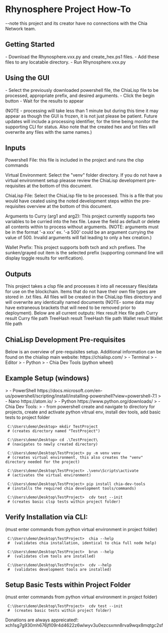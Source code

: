 <h1>Rhynosphere Project How-To</h1>

 --note this project and its creator have no connections with the Chia Network team.


<h2>Getting Started</h2>
 - Download the Rhynosphere.vxx.py and create_hex.ps1 files.
 - Add these files to any locatable directory.
 - Run Rhynosphere.vxx.py

<h2>Using the GUI</h2>
 - Select the previously downloaded powershell file, the ChiaLisp file to be processed, appropriate prefix, and desired arguments.
 - Click the begin button
 - Wait for the results to appear


 (NOTE - processing will take less than 1 minute but during this time it may appear as though the GUI is frozen, it is not just please be patient. Future updates will include a processing identifier, for the time being monitor the supporting CLI for status. Also note that the created hex and txt files will overwrite any files with the same names.)



 <h2>Inputs</h2>

 Powershell File: this file is included in the project and runs the clsp commands

 Virtual Environment: Select the "venv" folder directory. If you do not have a virtual environment setup pleasse review the ChiaLisp development pre-requisites at the bottom of this document.

 ChiaLisp File: Select the ChiaLisp file to be processed. This is a file that you would have ceated using the noted development steps within the pre-requisites overview at the bottom of this document.

 Arguments to Curry (arg1 and arg2): This project currently supports two variables to be curried into the hex file. Leave the field as default or delete all contents within to process without arguments. (NOTE: arguments must be in the format '-a xxx' ex. '-a 500' could be an argument currying the value of 500. Invalid arguments will fail leading to only a hex creation.)

 Wallet Prefix: This project supports both txch and xch prefixes. The sunken/grayed out item is the selected prefix (supporting command line will display toggle results for verification).

 <h2>Outputs</h2>

 This project takes a clsp file and processes it into all necessary files/data for use on the blockchain. Items that do not have their own file types are stored in .txt files. All files will be created in the ChiaLisp files directory and will overwrite any identically named documents (NOTE- some data may have extraneous brackets that will need to be removed prior to deployment). Below are all current outputs:
 Hex result
 Hex file path
 Curry result
 Curry file path
 TreeHash result
 TreeHash file path
 Wallet result
 Wallet file path


 <h2>ChiaLisp Development Pre-requisites</h2>
 Below is an overview of pre-requisites setup. Additional information can be found on the chialisp main website: https://chialisp.com/
> -	Terminal
> -	Editor
> -	Python
> -	Chia Dev Tools (python wheel)


 <h2>Example Setup (windows)</h2>
> -	PowerShell https://docs.microsoft.com/en-us/powershell/scripting/install/installing-powershell?view=powershell-7.1
> -	Nano https://atom.io/
> -	Python https://www.python.org/downloads/
> -	Chia Dev Tools:
>   - from powershell create and navigate to directory for projects, create and activate python vitrual env, install dev tools, add basic tests to project folder

     C:\Users\demo\Desktop>	mkdir TestProject
     # (creates directory named "TestProject")
     
     C:\Users\demo\Desktop>	cd .\TestProject\
     # (navigates to newly created directory) 
     
     C:\Users\demo\Desktop\TestProject>	py -m venv venv
     # (creates virtual environment, this also creates the "venv" directory needed for the project)
     
     C:\Users\demo\Desktop\TestProject>	.\venv\Scripts\activate
     # (activates the virtual environment)
     
     C:\Users\demo\Desktop\TestProject>	pip install chia-dev-tools
     # (installs the required chia development tools/commands)
     
     C:\Users\demo\Desktop\TestProject>  cdv test --init
     # (creates basic clsp tests within project folder)

 <h2>Verify Installation via CLI:</h2>(must enter commands from python virtual environment in project folder)
     
     C:\Users\demo\Desktop\TestProject>  chia --help
     #  (validates chia installation, identical to chia full node help)
     
     C:\Users\demo\Desktop\TestProject>  brun --help
     #  (validates clvm tools are installed)
     
     C:\Users\demo\Desktop\TestProject>  cdv --help
     #  (validates development tools are installed)

 <h2>Setup Basic Tests within Project Folder</h2>(must enter commands from python virtual environment in project folder)

     C:\Users\demo\Desktop\TestProject>  cdv test --init
     #  (creates basic tests within project folder)


Donations are always appreicated!:
xch1sg7g930mh676jfl09r4d4622z6wlwyv3u0ezcsxmn8rva9wqx8mqtgc2sf
